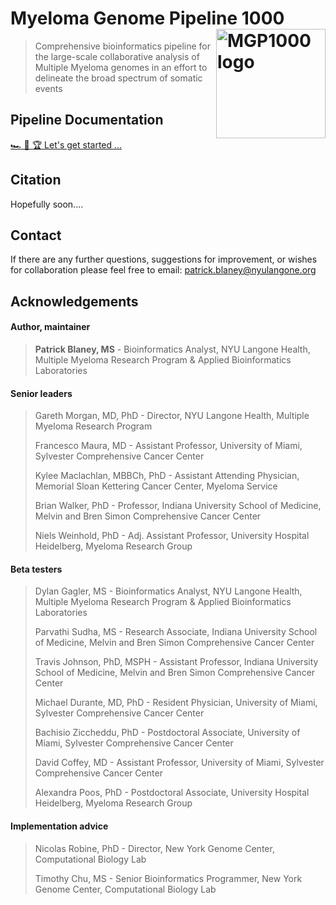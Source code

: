 
# Myeloma Genome Pipeline 1000 <img alt="MGP1000 logo" src="https://raw.githubusercontent.com/pblaney/mgp1000/4c6c86d956b30e6b64bdad50619c9f5b76cee2d9/docs/mgp1000Logo.svg" align="right" width="175" />
> Comprehensive bioinformatics pipeline for the large-scale collaborative analysis of Multiple Myeloma genomes in an effort to delineate the broad spectrum of somatic events

## Pipeline Documentation
[🏎️ 🏁 🏆 Let's get started ...](https://pblaney.github.io/mgp1000-docs/)

## Citation
Hopefully soon....

## Contact
If there are any further questions, suggestions for improvement, or wishes for collaboration please feel free to email: patrick.blaney@nyulangone.org

## Acknowledgements

#### Author, maintainer
> **Patrick Blaney, MS** - Bioinformatics Analyst, NYU Langone Health, Multiple Myeloma Research Program & Applied Bioinformatics Laboratories

#### Senior leaders
> Gareth Morgan, MD, PhD - Director, NYU Langone Health, Multiple Myeloma Research Program
>
> Francesco Maura, MD - Assistant Professor, University of Miami, Sylvester Comprehensive Cancer Center
>
> Kylee Maclachlan, MBBCh, PhD - Assistant Attending Physician, Memorial Sloan Kettering Cancer Center, Myeloma Service
>
> Brian Walker, PhD - Professor, Indiana University School of Medicine, Melvin and Bren Simon Comprehensive Cancer Center
>
> Niels Weinhold, PhD - Adj. Assistant Professor, University Hospital Heidelberg, Myeloma Research Group

#### Beta testers
> Dylan Gagler, MS - Bioinformatics Analyst, NYU Langone Health, Multiple Myeloma Research Program & Applied Bioinformatics Laboratories
>
> Parvathi Sudha, MS - Research Associate, Indiana University School of Medicine, Melvin and Bren Simon Comprehensive Cancer Center
>
> Travis Johnson, PhD, MSPH - Assistant Professor, Indiana University School of Medicine, Melvin and Bren Simon Comprehensive Cancer Center
>
> Michael Durante, MD, PhD - Resident Physician, University of Miami, Sylvester Comprehensive Cancer Center
>
> Bachisio Ziccheddu, PhD - Postdoctoral Associate, University of Miami, Sylvester Comprehensive Cancer Center
>
> David Coffey, MD - Assistant Professor, University of Miami, Sylvester Comprehensive Cancer Center
>
> Alexandra Poos, PhD - Postdoctoral Associate, University Hospital Heidelberg, Myeloma Research Group

#### Implementation advice
> Nicolas Robine, PhD - Director, New York Genome Center, Computational Biology Lab
>
> Timothy Chu, MS - Senior Bioinformatics Programmer, New York Genome Center, Computational Biology Lab
